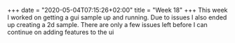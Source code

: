 +++
date = "2020-05-04T07:15:26+02:00"
title = "Week 18"
+++
This week I worked on getting a gui sample up and running. Due to issues I also ended up creating a 2d sample. There are only a few issues left before I can continue on adding features to the ui
